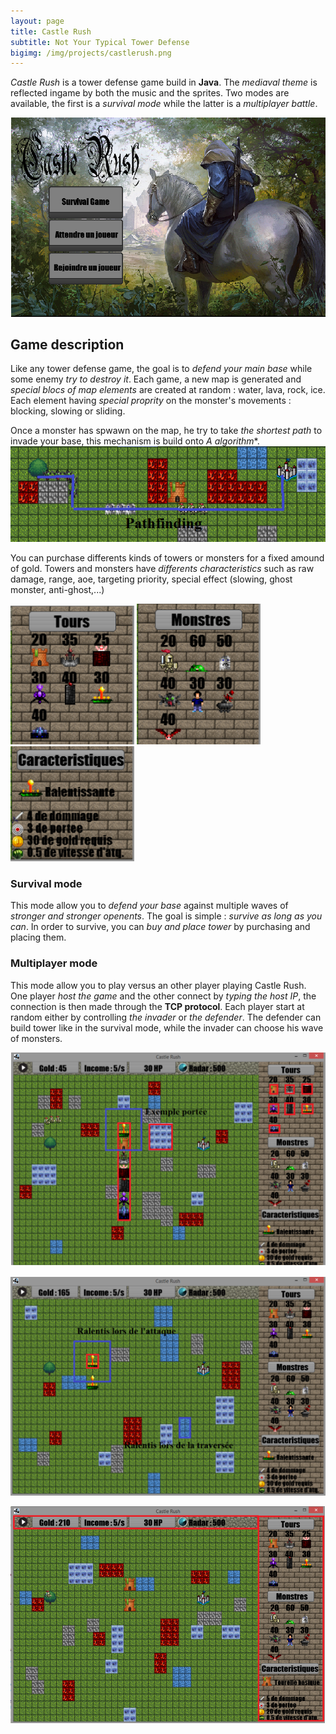 ```yaml
---
layout: page
title: Castle Rush
subtitle: Not Your Typical Tower Defense
bigimg: /img/projects/castlerush.png
---
```


*Castle Rush* is a tower defense game build in **Java**.
The *mediaval theme* is reflected ingame by both the music and the sprites.
Two modes are available, the first is a *survival mode* while the latter is a *multiplayer battle*.

![alt text](/img/projects/castlerush/menu.png "Logo Title Text 1")

## Game description

Like any tower defense game, the goal is to *defend your main base* while some enemy *try to destroy it*. Each game, a new map is generated and *special blocs of map elements* are created at random : water, lava, rock, ice. Each element having *special proprity* on the monster's movements : blocking, slowing or sliding.

Once a monster has spwawn on the map, he try to take *the shortest path* to invade your base, this mechanism is build onto **A* algorithm**.
![alt text](/img/projects/castlerush/pathfinding.png "Logo Title Text 1")

You can purchase differents kinds of towers or monsters for a fixed amound of gold. Towers and monsters have *differents characteristics* such as raw damage, range, aoe, targeting priority, special effect (slowing, ghost monster, anti-ghost,...)

![alt text](/img/projects/castlerush/types1.png "Logo Title Text 1")
![alt text](/img/projects/castlerush/types2.png "Logo Title Text 1")
![alt text](/img/projects/castlerush/types3.png "Logo Title Text 1")

### Survival mode

This mode allow you to *defend your base* against multiple waves of *stronger and stronger openents*.
The goal is simple : *survive as long as you can*.
In order to survive, you can *buy and place tower* by purchasing and placing them.

### Multiplayer mode

This mode allow you to play versus an other player playing Castle Rush.
One player *host the game* and the other connect by *typing the host IP*, the connection is then made through the **TCP protocol**.
Each player start at random either by controlling *the invader* or *the defender*.
The defender can build tower like in the survival mode, while the invader can choose his wave of monsters.

![alt text](/img/projects/castlerush/2.png "Logo Title Text 1")

![alt text](/img/projects/castlerush/3.png "Logo Title Text 1")

![alt text](/img/projects/castlerush/4.png "Logo Title Text 1")
